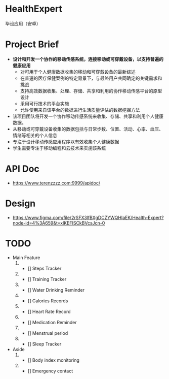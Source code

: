 # HealthExpert
毕设应用（安卓）
# Project Brief

- **设计和开发一个协作的移动传感系统，连接移动或可穿戴设备，以支持普遍的健康应用**
    - 对可用于个人健康数据收集的移动和可穿戴设备的最新综述
    - 在普遍的医疗保健案例的特定背景下，与最终用户共同确定的关键需求和挑战
    - 支持高效数据收集、处理、存储、共享和利用的协作移动传感平台的原型设计
    - 采用可行技术的平台实施
    - 允许使用来自该平台的数据进行生活质量评估的数据挖掘方法
- 该项目团队将开发一个协作移动传感系统来收集、存储、共享和利用个人健康数据。
- 从移动或可穿戴设备收集的数据包括与日常步数、位置、活动、心率、血压、情绪等相关的个人信息
- 专注于设计移动传感应用程序以有效收集个人健康数据
- 学生需要专注于移动编程和云技术来实施该系统

# API Doc
- https://www.terenzzzz.com:9999/apidoc/

# Design
- https://www.figma.com/file/2rSFX3lfBXgDCZYWQHIaEK/Health-Expert?node-id=4%3A659&t=xlKEFISCkBVcsJcn-0

# TODO
- Main Feature
    1. - [] Steps Tracker
    2. - [] Training Tracker
    3. - [] Water Drinking Reminder
    4. - [] Calories Records
    5. - [] Heart Rate Record 
    6. - [] Medication Reminder 
    7. - [] Menstrual period
    8. - [] Sleep Tracker
- Aside
    1. - [] Body index monitoring
    2. - [] Emergency contact


